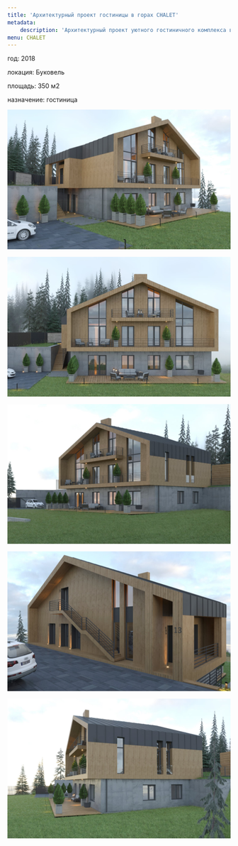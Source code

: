 ```yaml
---
title: 'Архитектурный проект гостиницы в горах CHALET'
metadata:
    description: 'Архитектурный проект уютного гостиничного комплекса в горах Буковели. Для отдыха в любой сезон.'
menu: CHALET
---
```


<div class="project-description">
<p>год: 2018</p>
<p>локация: Буковель</p>
<p>площадь: 350 м2</p>
<p>назначение: гостиница</p>
</div>

<div class="clearfix"></div>
<div id="project-images" class="owl-carousel owl-theme" markdown="1">

![](Chalet_1.jpg)

![](Chalet_2.jpg)

![](Chalet_3.jpg)

![](Chalet_5.jpg)

![](Chalet_6.jpg)

</div>

